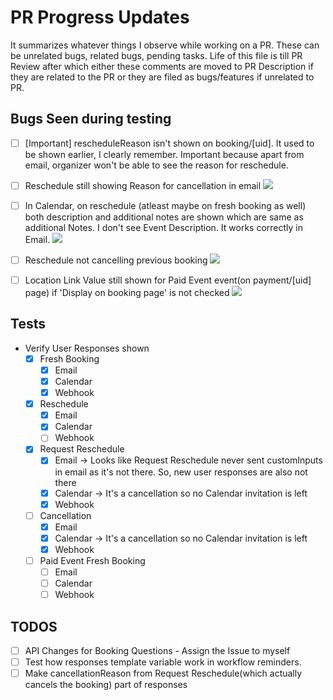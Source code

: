 # PR Progress Updates
It summarizes whatever things I observe while working on a PR. These can be unrelated bugs, related bugs, pending tasks.
Life of this file is till PR Review after which either these comments are moved to PR Description if they are related to the PR or they are filed as bugs/features if unrelated to PR.

## Bugs Seen during testing
- [ ] [Important] rescheduleReason isn't shown on booking/[uid]. It used to be shown earlier, I clearly remember. Important because apart from email, organizer won't be able to see the reason for reschedule.
- [ ] Reschedule still showing Reason for cancellation in email ![](2023-03-23-16-18-47.png)
- [ ] In Calendar, on reschedule (atleast maybe on fresh booking as well) both description and additional notes are shown which are same as additional Notes. I don't see Event Description. It works correctly in Email. ![](2023-03-23-16-21-41.png)
- [ ] Reschedule not cancelling previous booking ![](2023-03-23-17-02-23.png)
- [ ] Location Link Value still shown for Paid Event event(on payment/[uid] page) if 'Display on booking page' is not checked ![](2023-03-23-17-55-10.png)


## Tests
- Verify User Responses shown
  - [x] Fresh Booking
    - [x] Email
    - [x] Calendar
    - [x] Webhook
  - [x] Reschedule
    - [x] Email
    - [x] Calendar
    - [ ] Webhook
  - [x] Request Reschedule
    - [x] Email -> Looks like Request Reschedule never sent customInputs in email as it's not there. So, new user responses are also not there
    - [x] Calendar -> It's a cancellation so no Calendar invitation is left
    - [x] Webhook
  - [ ] Cancellation
    - [x] Email 
    - [x] Calendar -> It's a cancellation so no Calendar invitation is left
    - [x] Webhook
  - [ ] Paid Event Fresh Booking
    - [ ] Email
    - [ ] Calendar
    - [ ] Webhook

## TODOS
- [ ] API Changes for Booking Questions - Assign the Issue to myself  
- [ ] Test how responses template variable work in workflow reminders.
- [ ] Make cancellationReason from Request Reschedule(which actually cancels the booking) part of responses